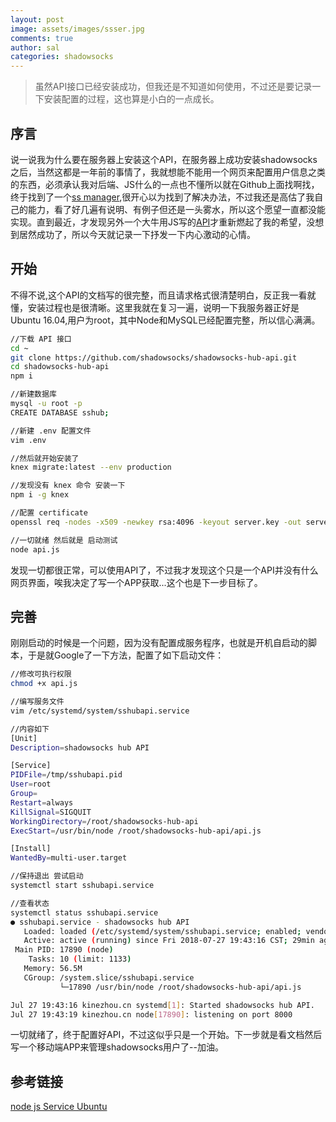 ```yaml
---
layout: post
image: assets/images/ssser.jpg
comments: true
author: sal
categories: shadowsocks
---
```


>虽然API接口已经安装成功，但我还是不知道如何使用，不过还是要记录一下安装配置的过程，这也算是小白的一点成长。

## 序言
说一说我为什么要在服务器上安装这个API，在服务器上成功安装shadowsocks之后，当然这都是一年前的事情了，我就想能不能用一个网页来配置用户信息之类的东西，必须承认我对后端、JS什么的一点也不懂所以就在Github上面找啊找，终于找到了一个[ss manager](https://github.com/shadowsocks/shadowsocks-manager),很开心以为找到了解决办法，不过我还是高估了我自己的能力，看了好几遍有说明、有例子但还是一头雾水，所以这个愿望一直都没能实现。直到最近，才发现另外一个大牛用JS写的[API](https://github.com/shadowsocks/shadowsocks-hub-api)才重新燃起了我的希望，没想到居然成功了，所以今天就记录一下抒发一下内心激动的心情。

## 开始
不得不说,这个API的文档写的很完整，而且请求格式很清楚明白，反正我一看就懂，安装过程也是很清晰。这里我就在复习一遍，说明一下我服务器正好是Ubuntu 16.04,用户为root，其中Node和MySQL已经配置完整，所以信心满满。

```bash
//下载 API 接口
cd ~
git clone https://github.com/shadowsocks/shadowsocks-hub-api.git
cd shadowsocks-hub-api
npm i

//新建数据库
mysql -u root -p
CREATE DATABASE sshub;

//新建 .env 配置文件
vim .env

//然后就开始安装了
knex migrate:latest --env production

//发现没有 knex 命令 安装一下
npm i -g knex

//配置 certificate
openssl req -nodes -x509 -newkey rsa:4096 -keyout server.key -out server.cert -days 365

//一切就绪 然后就是 启动测试
node api.js

```

发现一切都很正常，可以使用API了，不过我才发现这个只是一个API并没有什么网页界面，唉我决定了写一个APP获取...这个也是下一步目标了。

## 完善
刚刚启动的时候是一个问题，因为没有配置成服务程序，也就是开机自启动的脚本，于是就Google了一下方法，配置了如下启动文件：

```bash
//修改可执行权限
chmod +x api.js

//编写服务文件
vim /etc/systemd/system/sshubapi.service

//内容如下
[Unit]
Description=shadowsocks hub API

[Service]
PIDFile=/tmp/sshubapi.pid
User=root
Group=
Restart=always
KillSignal=SIGQUIT
WorkingDirectory=/root/shadowsocks-hub-api
ExecStart=/usr/bin/node /root/shadowsocks-hub-api/api.js

[Install]
WantedBy=multi-user.target

//保持退出 尝试启动
systemctl start sshubapi.service

//查看状态
systemctl status sshubapi.service
● sshubapi.service - shadowsocks hub API
   Loaded: loaded (/etc/systemd/system/sshubapi.service; enabled; vendor preset: enabled)
   Active: active (running) since Fri 2018-07-27 19:43:16 CST; 29min ago
 Main PID: 17890 (node)
    Tasks: 10 (limit: 1133)
   Memory: 56.5M
   CGroup: /system.slice/sshubapi.service
           └─17890 /usr/bin/node /root/shadowsocks-hub-api/api.js

Jul 27 19:43:16 kinezhou.cn systemd[1]: Started shadowsocks hub API.
Jul 27 19:43:19 kinezhou.cn node[17890]: listening on port 8000

```

一切就绪了，终于配置好API，不过这似乎只是一个开始。下一步就是看文档然后写一个移动端APP来管理shadowsocks用户了--加油。

## 参考链接

[node js Service Ubuntu](https://hackernoon.com/making-node-js-service-always-alive-on-ubuntu-server-e20c9c0808e4)
